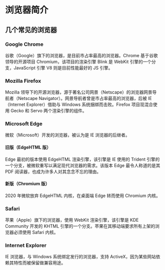 # 浏览器简介

## 几个常见的浏览器

### Google Chrome

谷歌（Google）旗下的浏览器，是目前市占率最高的浏览器。Chrome 基于谷歌领导的开源项目 Chromium，该项目的渲染引擎 Blink 是 WebKit 引擎的一个分支，JavaScript 引擎 V8 则是目前性能最好的 JS 引擎。

### Mozilla Firefox

Mozilla 领导下的开源浏览器，源于著名公司网景（Netscape）的浏览器网景导航者（Netscape Navigator）。网景导航者曾是市占率最高的浏览器，后被 IE（Internet Explorer）借助与 Windows 系统捆绑而击败。Firefox 项目现混合使用 Gecko 和 Servo 两个渲染引擎的组件。

### Microsoft Edge

微软（Microsoft）开发的浏览器，被认为是 IE 浏览器的后继者。

#### 旧版（EdgeHTML 版）

Edge 最初的版本使用 EdgeHTML 渲染引擎，该引擎是 IE 使用的 Trident 引擎的一个分支，被微软重写以满足现代浏览器的需求。该版本 Edge 最令人称道的是其 PDF 阅读器，也成为许多人对其念念不忘的理由。

#### 新版（Chromium 版）

2020 年微软放弃 EdgeHTML 内核，在桌面端 Edge 转而使用 Chromium 内核。

### Safari

苹果（Apple）旗下的浏览器，使用 WebKit 渲染引擎，该引擎是 KDE Community 开发的 KHTML 引擎的一个分支。苹果在其移动端要求所有上架的浏览器必须使用 Safari 内核。

### Internet Explorer

IE 浏览器，与 Windows 系统绑定发行的浏览器，支持 ActiveX，因为某些网站依赖其特性而被保留做兼容用途。

